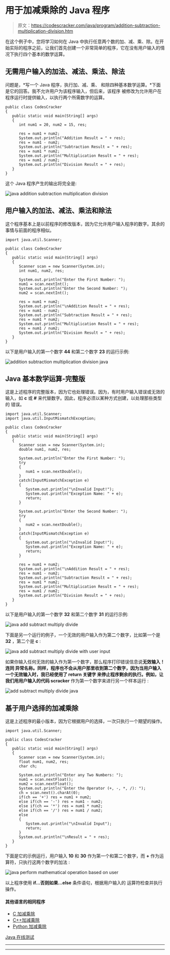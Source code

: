 # 用于加减乘除的 Java 程序

> 原文：<https://codescracker.com/java/program/addition-subtraction-multiplication-division.htm>

在这个例子中，您将学习如何在 Java 中执行任意两个数的加、减、乘、除。在开始实际的程序之前，让我们首先创建一个非常简单的程序，它在没有用户输入的情况下执行四个基本的数学运算。

## 无需用户输入的加法、减法、乘法、除法

问题是，*写一个 Java 程序，执行加、减、乘、 和除四种基本数学运算。*下面是它的回答。我不允许用户为该程序输入，但后来，该程序 被修改为允许用户在程序运行时提供输入，以执行两个所需数字的运算。

```
public class CodesCracker
{
   public static void main(String[] args)
   {
      int num1 = 20, num2 = 15, res;

      res = num1 + num2;
      System.out.println("Addition Result = " + res);
      res = num1 - num2;
      System.out.println("Subtraction Result = " + res);
      res = num1 * num2;
      System.out.println("Multiplication Result = " + res);
      res = num1 / num2;
      System.out.println("Division Result = " + res);
   }
}
```

这个 Java 程序产生的输出将完全是:

![java addition subtraction multiplication division](img/aad7ed69942f1c6a5e3668bef23097a3.png)

## 用户输入的加法、减法、乘法和除法

这个程序基本上是以前程序的修改版本，因为它允许用户输入程序的数字。其余的事情与前面的程序相似。

```
import java.util.Scanner;

public class CodesCracker
{
   public static void main(String[] args)
   {
      Scanner scan = new Scanner(System.in);
      int num1, num2, res;

      System.out.println("Enter the First Number: ");
      num1 = scan.nextInt();
      System.out.println("Enter the Second Number: ");
      num2 = scan.nextInt();

      res = num1 + num2;
      System.out.println("\nAddition Result = " + res);
      res = num1 - num2;
      System.out.println("Subtraction Result = " + res);
      res = num1 * num2;
      System.out.println("Multiplication Result = " + res);
      res = num1 / num2;
      System.out.println("Division Result = " + res);
   }
}
```

以下是用户输入的第一个数字 **44** 和第二个数字 **23** 的运行示例:

![addition subtraction multiplication division java](img/c678f4992dd7fd5ee95187800959aeb2.png)

## Java 基本数学运算-完整版

这是上述程序的完整版本，因为它也处理错误。因为，有时用户输入错误或无效的输入，如 **c** 或 **#** 来代替数字。因此，程序必须以某种方式创建，以处理那些类型的 错误。

```
import java.util.Scanner;
import java.util.InputMismatchException;

public class CodesCracker
{
   public static void main(String[] args)
   {
      Scanner scan = new Scanner(System.in);
      double num1, num2, res;

      System.out.println("Enter the First Number: ");
      try
      {
         num1 = scan.nextDouble();
      }
      catch(InputMismatchException e)
      {
         System.out.println("\nInvalid Input!");
         System.out.println("Exception Name: " + e);
         return;
      }

      System.out.println("Enter the Second Number: ");
      try
      {
         num2 = scan.nextDouble();
      }
      catch(InputMismatchException e)
      {
         System.out.println("\nInvalid Input!");
         System.out.println("Exception Name: " + e);
         return;
      }

      res = num1 + num2;
      System.out.println("\nAddition Result = " + res);
      res = num1 - num2;
      System.out.println("Subtraction Result = " + res);
      res = num1 * num2;
      System.out.println("Multiplication Result = " + res);
      res = num1 / num2;
      System.out.println("Division Result = " + res);
   }
}
```

以下是用户输入的第一个数字 **32** 和第二个数字 **31** 的运行示例:

![java add subtract multiply divide](img/cf0d5a8e28310c241f61e2d078740070.png)

下面是另一个运行的例子，一个无效的用户输入作为第二个数字，比如第一个是 **32** ，第二个是 **c** :

![java add subtract multiply divide with user input](img/cac23181f2bc3ec64d279f163c619bcf.png)

如果你输入任何无效的输入作为第一个数字，那么程序打印错误信息说**无效输入！**连同 异常名称。同样，程序也不会从用户那里收到第二个数字，因为当用户输入一个无效输入时，我已经使用了 **return** 关键字 来停止程序剩余的执行。例如，让我们用用户输入的**代码 scracker** 作为第一个数字来进行另一个样本运行 :

![add subtract multiply divide java](img/87d808dd283d073ee0515cc6fb1334df.png)

## 基于用户选择的加减乘除

这是上述程序的最小版本，因为它根据用户的选择，一次只执行一个期望的操作。

```
import java.util.Scanner;

public class CodesCracker
{
   public static void main(String[] args)
   {
      Scanner scan = new Scanner(System.in);
      float num1, num2, res;
      char ch;

      System.out.println("Enter any Two Numbers: ");
      num1 = scan.nextFloat();
      num2 = scan.nextFloat();
      System.out.println("Enter the Operator (+, -, *, /): ");
      ch = scan.next().charAt(0);
      if(ch == '+') res = num1 + num2;
      else if(ch == '-') res = num1 - num2;
      else if(ch == '*') res = num1 * num2;
      else if(ch == '/') res = num1 / num2;
      else
      {
         System.out.println("\nInvalid Input");
         return;
      }
      System.out.println("\nResult = " + res);
   }
}
```

下面是它的示例运行，用户输入 **10** 和 **30** 作为第一个和第二个数字，而 **+** 作为运算符，只执行这两个数字的加法 :

![java perform mathematical operation based on user](img/355e010fecffb037acb18f8ad83a6258.png)

以上程序使用 **if...否则如果...else** 条件语句，根据用户输入的 运算符检查并执行操作。

#### 其他语言的相同程序

*   [C 加减乘除](/c/program/addition-subtraction-multiplication-division.htm)
*   [C++加减乘除](/cpp/program/addition-subtraction-multiplication-division.htm)
*   [Python 加减乘除](/python/program/python-program-addition-subtraction-multiplication-division.htm)

[Java 在线测试](/exam/showtest.php?subid=1)

* * *

* * *
